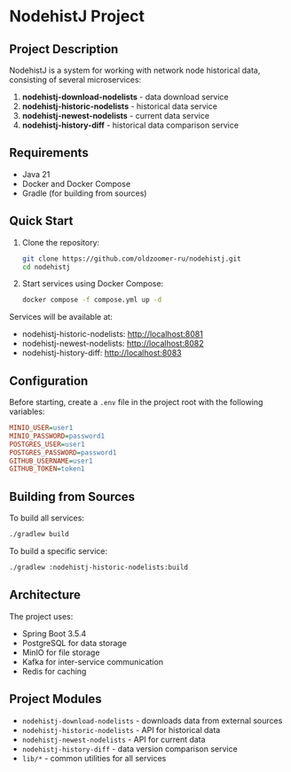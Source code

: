# NodehistJ Project

## Project Description

NodehistJ is a system for working with network node historical data, consisting of several microservices:

1. **nodehistj-download-nodelists** - data download service
2. **nodehistj-historic-nodelists** - historical data service
3. **nodehistj-newest-nodelists** - current data service
4. **nodehistj-history-diff** - historical data comparison service

## Requirements

- Java 21
- Docker and Docker Compose
- Gradle (for building from sources)

## Quick Start

1. Clone the repository:

    ```bash
    git clone https://github.com/oldzoomer-ru/nodehistj.git
    cd nodehistj
    ```

2. Start services using Docker Compose:

    ```bash
    docker compose -f compose.yml up -d
    ```

Services will be available at:

- nodehistj-historic-nodelists: <http://localhost:8081>
- nodehistj-newest-nodelists: <http://localhost:8082>
- nodehistj-history-diff: <http://localhost:8083>

## Configuration

Before starting, create a `.env` file in the project root with the following variables:

```ini
MINIO_USER=user1
MINIO_PASSWORD=password1
POSTGRES_USER=user1
POSTGRES_PASSWORD=password1
GITHUB_USERNAME=user1
GITHUB_TOKEN=token1
```

## Building from Sources

To build all services:

```bash
./gradlew build
```

To build a specific service:

```bash
./gradlew :nodehistj-historic-nodelists:build
```

## Architecture

The project uses:

- Spring Boot 3.5.4
- PostgreSQL for data storage
- MinIO for file storage
- Kafka for inter-service communication
- Redis for caching

## Project Modules

- `nodehistj-download-nodelists` - downloads data from external sources
- `nodehistj-historic-nodelists` - API for historical data
- `nodehistj-newest-nodelists` - API for current data
- `nodehistj-history-diff` - data version comparison service
- `lib/*` - common utilities for all services
